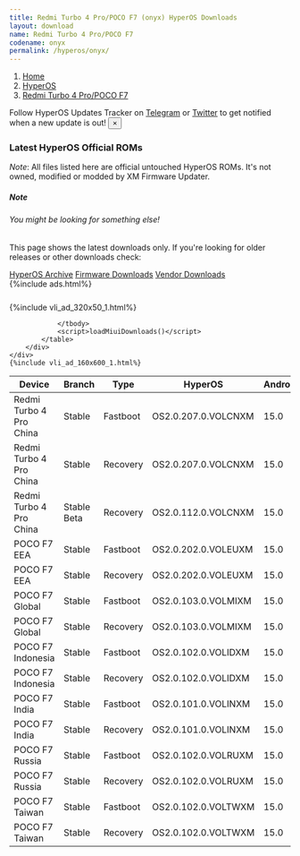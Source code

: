 ```yaml
---
title: Redmi Turbo 4 Pro/POCO F7 (onyx) HyperOS Downloads
layout: download
name: Redmi Turbo 4 Pro/POCO F7
codename: onyx
permalink: /hyperos/onyx/
---
```

<nav aria-label="breadcrumb">
    <ol class="breadcrumb">
        <li class="breadcrumb-item"><a href="/">Home</a></li>
        <li class="breadcrumb-item"><a href="/hyperos/">HyperOS</a></li>
        <li class="breadcrumb-item active" aria-current="page"><a href="/hyperos/onyx/">Redmi Turbo 4 Pro/POCO F7</a></li>
    </ol>
</nav>
<div class="alert alert-primary alert-dismissible fade show" role="alert">
    Follow HyperOS Updates Tracker on <a href="https://t.me/MIUIUpdatesTracker" class="alert-link">Telegram</a>
     or <a href="https://twitter.com/MiFwUpdater" class="alert-link">Twitter</a> to get notified when a new update is out!
    <button type="button" class="close" data-dismiss="alert" aria-label="Close">
        <span aria-hidden="true">&times;</span>
    </button>
</div>

### Latest HyperOS Official ROMs
*Note*: All files listed here are official untouched HyperOS ROMs. It's not owned, modified or modded by XM Firmware Updater.
<div class="card">
  <div class="card-body">
    <h5 class="card-title">Note</h5>
    <h6 class="card-subtitle mb-2 text-muted">You might be looking for something else!</h6>
    <p class="card-text">This page shows the latest downloads only.
     If you're looking for older releases or other downloads check:</p>
    <a href="/archive/hyperos/onyx/" class="card-link">HyperOS Archive</a>
    <a href="/firmware/onyx/" class="card-link">Firmware Downloads</a>
    <a href="/vendor/onyx/" class="card-link">Vendor Downloads</a>
  </div>
</div>
{%include ads.html%}
<div class="row justify-content-center">
    <div class="col-10">
        <div class="table-responsive-md" style="margin-top: 25px;">
            {%include vli_ad_320x50_1.html%}
            <table id="miui" class="display dt-responsive nowrap compact table table-striped table-hover table-sm">
                <thead class="thead-dark">
                    <tr>
                        <th data-ref="device">Device</th>
                        <th data-ref="branch">Branch</th>
                        <th data-ref="type">Type</th>
                        <th data-ref="miui">HyperOS</th>
                        <th data-ref="android">Android</th>
                        <th data-ref="size">Size</th>
                        <th data-ref="size">Date</th>
                        <th data-ref="link">Link</th>
                    </tr>
                </thead>
                <tbody>
                <tr><td>Redmi Turbo 4 Pro China</td><td>Stable</td><td>Fastboot</td><td>OS2.0.207.0.VOLCNXM</td><td>15.0</td><td>10.0 GB</td><td>2025-06-11</td><td><a href="/hyperos/onyx/stable/OS2.0.207.0.VOLCNXM/">Download</a></td></tr>
<tr><td>Redmi Turbo 4 Pro China</td><td>Stable</td><td>Recovery</td><td>OS2.0.207.0.VOLCNXM</td><td>15.0</td><td>7.9 GB</td><td>2025-06-18</td><td><a href="/hyperos/onyx/stable/OS2.0.207.0.VOLCNXM/">Download</a></td></tr>
<tr><td>Redmi Turbo 4 Pro China</td><td>Stable Beta</td><td>Recovery</td><td>OS2.0.112.0.VOLCNXM</td><td>15.0</td><td>474 Bytes</td><td>None</td><td><a href="/hyperos/onyx/stable beta/OS2.0.112.0.VOLCNXM/">Download</a></td></tr>
<tr><td>POCO F7 EEA</td><td>Stable</td><td>Fastboot</td><td>OS2.0.202.0.VOLEUXM</td><td>15.0</td><td>9.4 GB</td><td>2025-06-20</td><td><a href="/hyperos/onyx/stable/OS2.0.202.0.VOLEUXM/">Download</a></td></tr>
<tr><td>POCO F7 EEA</td><td>Stable</td><td>Recovery</td><td>OS2.0.202.0.VOLEUXM</td><td>15.0</td><td>6.9 GB</td><td>2025-06-27</td><td><a href="/hyperos/onyx/stable/OS2.0.202.0.VOLEUXM/">Download</a></td></tr>
<tr><td>POCO F7 Global</td><td>Stable</td><td>Fastboot</td><td>OS2.0.103.0.VOLMIXM</td><td>15.0</td><td>10.0 GB</td><td>2025-07-04</td><td><a href="/hyperos/onyx/stable/OS2.0.103.0.VOLMIXM/">Download</a></td></tr>
<tr><td>POCO F7 Global</td><td>Stable</td><td>Recovery</td><td>OS2.0.103.0.VOLMIXM</td><td>15.0</td><td>6.8 GB</td><td>2025-07-09</td><td><a href="/hyperos/onyx/stable/OS2.0.103.0.VOLMIXM/">Download</a></td></tr>
<tr><td>POCO F7 Indonesia</td><td>Stable</td><td>Fastboot</td><td>OS2.0.102.0.VOLIDXM</td><td>15.0</td><td>9.4 GB</td><td>2025-07-10</td><td><a href="/hyperos/onyx/stable/OS2.0.102.0.VOLIDXM/">Download</a></td></tr>
<tr><td>POCO F7 Indonesia</td><td>Stable</td><td>Recovery</td><td>OS2.0.102.0.VOLIDXM</td><td>15.0</td><td>6.8 GB</td><td>2025-07-19</td><td><a href="/hyperos/onyx/stable/OS2.0.102.0.VOLIDXM/">Download</a></td></tr>
<tr><td>POCO F7 India</td><td>Stable</td><td>Fastboot</td><td>OS2.0.101.0.VOLINXM</td><td>15.0</td><td>8.6 GB</td><td>2025-06-12</td><td><a href="/hyperos/onyx/stable/OS2.0.101.0.VOLINXM/">Download</a></td></tr>
<tr><td>POCO F7 India</td><td>Stable</td><td>Recovery</td><td>OS2.0.101.0.VOLINXM</td><td>15.0</td><td>6.5 GB</td><td>2025-06-26</td><td><a href="/hyperos/onyx/stable/OS2.0.101.0.VOLINXM/">Download</a></td></tr>
<tr><td>POCO F7 Russia</td><td>Stable</td><td>Fastboot</td><td>OS2.0.102.0.VOLRUXM</td><td>15.0</td><td>10.0 GB</td><td>2025-07-10</td><td><a href="/hyperos/onyx/stable/OS2.0.102.0.VOLRUXM/">Download</a></td></tr>
<tr><td>POCO F7 Russia</td><td>Stable</td><td>Recovery</td><td>OS2.0.102.0.VOLRUXM</td><td>15.0</td><td>6.7 GB</td><td>2025-07-19</td><td><a href="/hyperos/onyx/stable/OS2.0.102.0.VOLRUXM/">Download</a></td></tr>
<tr><td>POCO F7 Taiwan</td><td>Stable</td><td>Fastboot</td><td>OS2.0.102.0.VOLTWXM</td><td>15.0</td><td>7.8 GB</td><td>2025-07-10</td><td><a href="/hyperos/onyx/stable/OS2.0.102.0.VOLTWXM/">Download</a></td></tr>
<tr><td>POCO F7 Taiwan</td><td>Stable</td><td>Recovery</td><td>OS2.0.102.0.VOLTWXM</td><td>15.0</td><td>6.7 GB</td><td>2025-07-19</td><td><a href="/hyperos/onyx/stable/OS2.0.102.0.VOLTWXM/">Download</a></td></tr>

                </tbody>
                <script>loadMiuiDownloads()</script>
            </table>
        </div>
    </div>
    {%include vli_ad_160x600_1.html%}
</div>
